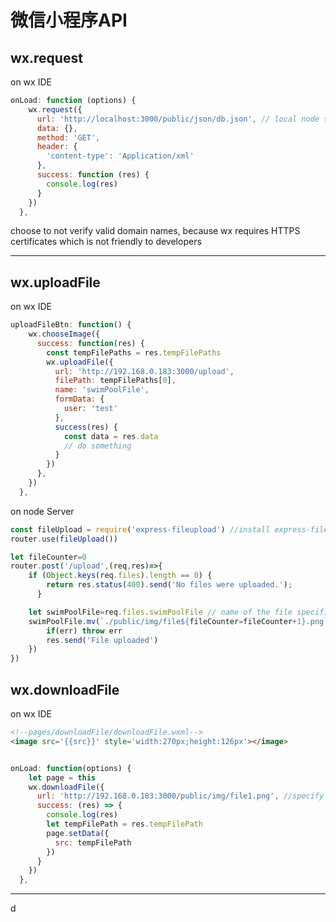 # 微信小程序API

## wx.request 

on wx IDE

```js
onLoad: function (options) {
    wx.request({
      url: 'http://localhost:3000/public/json/db.json', // local node server, open public
      data: {},
      method: 'GET',
      header: {
        'content-type': 'Application/xml'
      },
      success: function (res) {
        console.log(res)
      }
    })
  },
```



  choose to not verify valid domain names, because wx requires HTTPS certificates which is not friendly to developers

------



## wx.uploadFile

on wx IDE

```js
uploadFileBtn: function() {
    wx.chooseImage({
      success: function(res) {
        const tempFilePaths = res.tempFilePaths
        wx.uploadFile({
          url: 'http://192.168.0.183:3000/upload',
          filePath: tempFilePaths[0],
          name: 'swimPoolFile',
          formData: {
            user: 'test'
          },
          success(res) {
            const data = res.data
            // do something
          }
        })
      },
    })
  },
```



on node Server

```js
const fileUpload = require('express-fileupload') //install express-fileupload
router.use(fileUpload()) 

let fileCounter=0
router.post('/upload',(req,res)=>{
    if (Object.keys(req.files).length == 0) {
        return res.status(400).send('No files were uploaded.');
      }

    let swimPoolFile=req.files.swimPoolFile // name of the file specified 
    swimPoolFile.mv(`./public/img/file${fileCounter=fileCounter+1}.png`,(err)=>{  // Use the mv() method to place the file somewhere on your server
        if(err) throw err
        res.send('File uploaded')
    })
})
```





## wx.downloadFile

on wx IDE

```html
<!--pages/downloadFile/downloadFile.wxml-->
<image src='{{src}}' style='width:270px;height:126px'></image>
```



```js

onLoad: function(options) {
    let page = this
    wx.downloadFile({
      url: 'http://192.168.0.183:3000/public/img/file1.png', //specify the image path on the server
      success: (res) => {
        console.log(res)
        let tempFilePath = res.tempFilePath
        page.setData({
          src: tempFilePath
        })
      }
    })
  },

```

------

 d